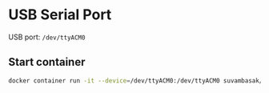 # USB Serial Port

USB port: `/dev/ttyACM0`

## Start container
```bash
docker container run -it --device=/dev/ttyACM0:/dev/ttyACM0 suvambasak/serial:usb
```